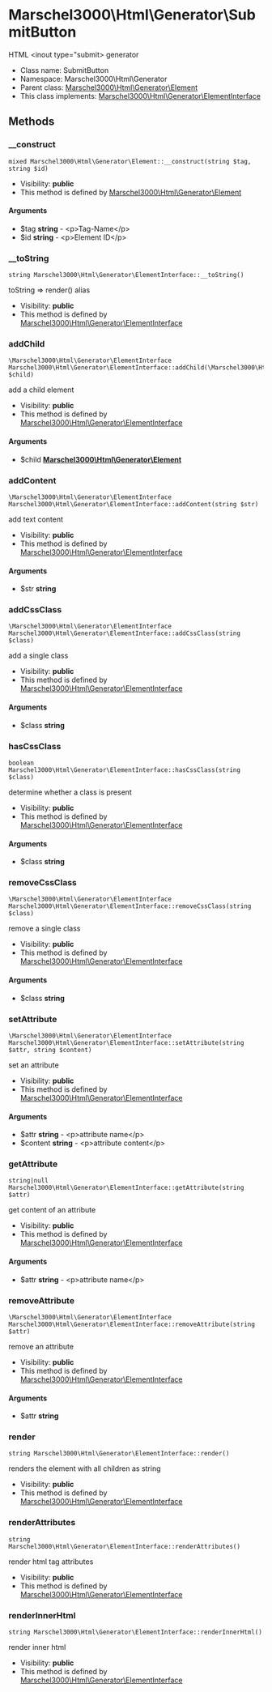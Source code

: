 Marschel3000\Html\Generator\SubmitButton
===============

HTML &lt;inout type=&quot;submit&gt; generator




* Class name: SubmitButton
* Namespace: Marschel3000\Html\Generator
* Parent class: [Marschel3000\Html\Generator\Element](Marschel3000-Html-Generator-Element.md)
* This class implements: [Marschel3000\Html\Generator\ElementInterface](Marschel3000-Html-Generator-ElementInterface.md)






Methods
-------


### __construct

    mixed Marschel3000\Html\Generator\Element::__construct(string $tag, string $id)





* Visibility: **public**
* This method is defined by [Marschel3000\Html\Generator\Element](Marschel3000-Html-Generator-Element.md)


#### Arguments
* $tag **string** - &lt;p&gt;Tag-Name&lt;/p&gt;
* $id **string** - &lt;p&gt;Element ID&lt;/p&gt;



### __toString

    string Marschel3000\Html\Generator\ElementInterface::__toString()

toString => render() alias



* Visibility: **public**
* This method is defined by [Marschel3000\Html\Generator\ElementInterface](Marschel3000-Html-Generator-ElementInterface.md)




### addChild

    \Marschel3000\Html\Generator\ElementInterface Marschel3000\Html\Generator\ElementInterface::addChild(\Marschel3000\Html\Generator\Element $child)

add a child element



* Visibility: **public**
* This method is defined by [Marschel3000\Html\Generator\ElementInterface](Marschel3000-Html-Generator-ElementInterface.md)


#### Arguments
* $child **[Marschel3000\Html\Generator\Element](Marschel3000-Html-Generator-Element.md)**



### addContent

    \Marschel3000\Html\Generator\ElementInterface Marschel3000\Html\Generator\ElementInterface::addContent(string $str)

add text content



* Visibility: **public**
* This method is defined by [Marschel3000\Html\Generator\ElementInterface](Marschel3000-Html-Generator-ElementInterface.md)


#### Arguments
* $str **string**



### addCssClass

    \Marschel3000\Html\Generator\ElementInterface Marschel3000\Html\Generator\ElementInterface::addCssClass(string $class)

add a single class



* Visibility: **public**
* This method is defined by [Marschel3000\Html\Generator\ElementInterface](Marschel3000-Html-Generator-ElementInterface.md)


#### Arguments
* $class **string**



### hasCssClass

    boolean Marschel3000\Html\Generator\ElementInterface::hasCssClass(string $class)

determine whether a class is present



* Visibility: **public**
* This method is defined by [Marschel3000\Html\Generator\ElementInterface](Marschel3000-Html-Generator-ElementInterface.md)


#### Arguments
* $class **string**



### removeCssClass

    \Marschel3000\Html\Generator\ElementInterface Marschel3000\Html\Generator\ElementInterface::removeCssClass(string $class)

remove a single class



* Visibility: **public**
* This method is defined by [Marschel3000\Html\Generator\ElementInterface](Marschel3000-Html-Generator-ElementInterface.md)


#### Arguments
* $class **string**



### setAttribute

    \Marschel3000\Html\Generator\ElementInterface Marschel3000\Html\Generator\ElementInterface::setAttribute(string $attr, string $content)

set an attribute



* Visibility: **public**
* This method is defined by [Marschel3000\Html\Generator\ElementInterface](Marschel3000-Html-Generator-ElementInterface.md)


#### Arguments
* $attr **string** - &lt;p&gt;attribute name&lt;/p&gt;
* $content **string** - &lt;p&gt;attribute content&lt;/p&gt;



### getAttribute

    string|null Marschel3000\Html\Generator\ElementInterface::getAttribute(string $attr)

get content of an attribute



* Visibility: **public**
* This method is defined by [Marschel3000\Html\Generator\ElementInterface](Marschel3000-Html-Generator-ElementInterface.md)


#### Arguments
* $attr **string** - &lt;p&gt;attribute name&lt;/p&gt;



### removeAttribute

    \Marschel3000\Html\Generator\ElementInterface Marschel3000\Html\Generator\ElementInterface::removeAttribute(string $attr)

remove an attribute



* Visibility: **public**
* This method is defined by [Marschel3000\Html\Generator\ElementInterface](Marschel3000-Html-Generator-ElementInterface.md)


#### Arguments
* $attr **string**



### render

    string Marschel3000\Html\Generator\ElementInterface::render()

renders the element with all children as string



* Visibility: **public**
* This method is defined by [Marschel3000\Html\Generator\ElementInterface](Marschel3000-Html-Generator-ElementInterface.md)




### renderAttributes

    string Marschel3000\Html\Generator\ElementInterface::renderAttributes()

render html tag attributes



* Visibility: **public**
* This method is defined by [Marschel3000\Html\Generator\ElementInterface](Marschel3000-Html-Generator-ElementInterface.md)




### renderInnerHtml

    string Marschel3000\Html\Generator\ElementInterface::renderInnerHtml()

render inner html



* Visibility: **public**
* This method is defined by [Marschel3000\Html\Generator\ElementInterface](Marschel3000-Html-Generator-ElementInterface.md)



